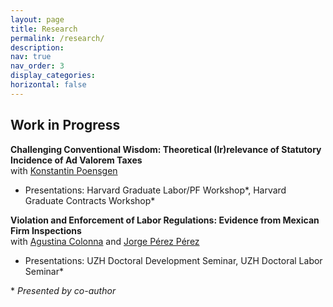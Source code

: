 ```yaml
---
layout: page
title: Research
permalink: /research/
description: 
nav: true
nav_order: 3
display_categories: 
horizontal: false
---
```


## Work in Progress
**Challenging Conventional Wisdom: Theoretical (Ir)relevance of Statutory Incidence of Ad Valorem Taxes**  
with [Konstantin Poensgen](https://konstantinpoensgen.github.io/)
- Presentations:  Harvard Graduate Labor/PF Workshop\*, Harvard Graduate Contracts Workshop\*

**Violation and Enforcement of Labor Regulations: Evidence from Mexican Firm Inspections**  
with [Agustina Colonna](https://www.agustinacolonna.com/) and [Jorge Pérez Pérez](https://jorgeperezperez.com/)
- Presentations: UZH Doctoral Development Seminar, UZH Doctoral Labor Seminar\*


\* *Presented by co-author*
